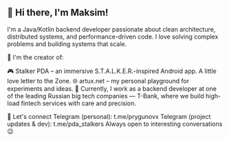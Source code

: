 ## 👋 Hi there, I'm Maksim!

I'm a Java/Kotlin backend developer passionate about clean architecture, distributed systems, and performance-driven code. I love solving complex problems and building systems that scale.

🚀 I'm the creator of:

🎮 Stalker PDA – an immersive S.T.A.L.K.E.R.-inspired Android app. A little love letter to the Zone.
🌐 artux.net – my personal playground for experiments and ideas.
💼 Currently, I work as a backend developer at one of the leading Russian big tech companies — T-Bank, where we build high-load fintech services with care and precision.

💬 Let's connect
Telegram (personal): t.me/prygunovx
Telegram (project updates & dev): t.me/pda_stalkers
Always open to interesting conversations😉
